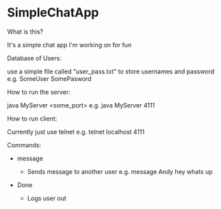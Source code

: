 # SimpleChatApp

What is this?

It's a simple chat app I'm working on for fun

Database of Users:

use a simple file called "user_pass.txt" to store usernames and password
e.g. SomeUser SomePasword

How to run the server:

java MyServer <some_port>
e.g. java MyServer 4111

How to run client:

Currently just use telnet
e.g. telnet localhost 4111

Commands:
- message
   - Sends message to another user e.g. message Andy hey whats up

- Done
   - Logs user out
